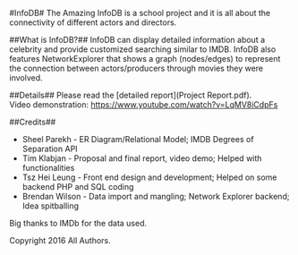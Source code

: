 #InfoDB#
The Amazing InfoDB is a school project and it is all about the connectivity of different actors and directors.

##What is InfoDB?##
InfoDB can display detailed information about a celebrity and provide customized searching similar to IMDB. InfoDB also features NetworkExplorer that shows a graph (nodes/edges) to represent the connection between actors/producers through movies they were involved.

##Details##
Please read the [detailed report](Project Report.pdf).  
Video demonstration: https://www.youtube.com/watch?v=LqMV8iCdpFs

##Credits##
- Sheel Parekh - ER Diagram/Relational Model; IMDB Degrees of Separation API
- Tim Klabjan - Proposal and final report, video demo; Helped with functionalities
- Tsz Hei Leung - Front end design and development; Helped on some backend PHP and SQL coding
- Brendan Wilson - Data import and mangling; Network Explorer backend; Idea spitballing

Big thanks to IMDb for the data used.

Copyright 2016 All Authors.
